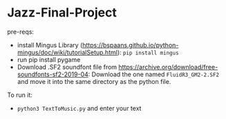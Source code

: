 # Jazz-Final-Project

pre-reqs:
- install Mingus Library (https://bspaans.github.io/python-mingus/doc/wiki/tutorialSetup.html): `pip install mingus`
- run pip install pygame
- Download .SF2 soundfont file from https://archive.org/download/free-soundfonts-sf2-2019-04: Download the one named `FluidR3_GM2-2.SF2` and move it into the same directory as the python file.

To run it:
- `python3 TextToMusic.py` and enter your text

